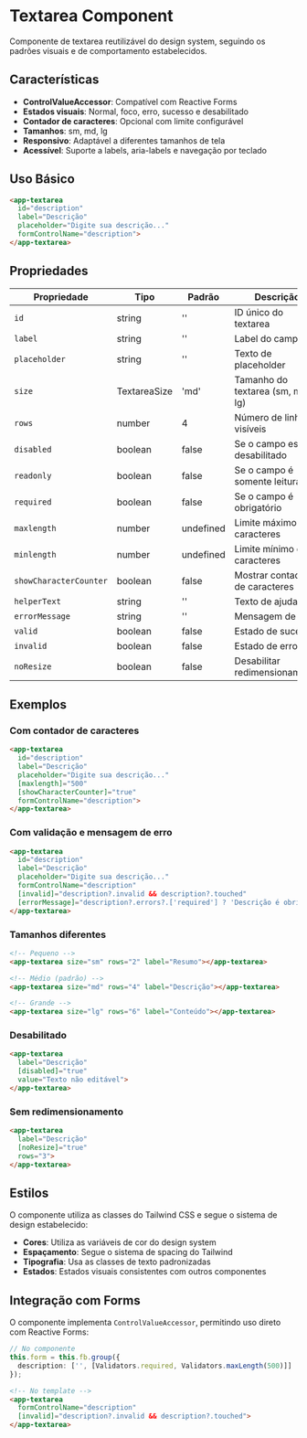 # Textarea Component

Componente de textarea reutilizável do design system, seguindo os padrões visuais e de comportamento estabelecidos.

## Características

- **ControlValueAccessor**: Compatível com Reactive Forms
- **Estados visuais**: Normal, foco, erro, sucesso e desabilitado
- **Contador de caracteres**: Opcional com limite configurável
- **Tamanhos**: sm, md, lg
- **Responsivo**: Adaptável a diferentes tamanhos de tela
- **Acessível**: Suporte a labels, aria-labels e navegação por teclado

## Uso Básico

```html
<app-textarea
  id="description"
  label="Descrição"
  placeholder="Digite sua descrição..."
  formControlName="description">
</app-textarea>
```

## Propriedades

| Propriedade | Tipo | Padrão | Descrição |
|-------------|------|--------|-----------|
| `id` | string | '' | ID único do textarea |
| `label` | string | '' | Label do campo |
| `placeholder` | string | '' | Texto de placeholder |
| `size` | TextareaSize | 'md' | Tamanho do textarea (sm, md, lg) |
| `rows` | number | 4 | Número de linhas visíveis |
| `disabled` | boolean | false | Se o campo está desabilitado |
| `readonly` | boolean | false | Se o campo é somente leitura |
| `required` | boolean | false | Se o campo é obrigatório |
| `maxlength` | number | undefined | Limite máximo de caracteres |
| `minlength` | number | undefined | Limite mínimo de caracteres |
| `showCharacterCounter` | boolean | false | Mostrar contador de caracteres |
| `helperText` | string | '' | Texto de ajuda |
| `errorMessage` | string | '' | Mensagem de erro |
| `valid` | boolean | false | Estado de sucesso |
| `invalid` | boolean | false | Estado de erro |
| `noResize` | boolean | false | Desabilitar redimensionamento |

## Exemplos

### Com contador de caracteres
```html
<app-textarea
  id="description"
  label="Descrição"
  placeholder="Digite sua descrição..."
  [maxlength]="500"
  [showCharacterCounter]="true"
  formControlName="description">
</app-textarea>
```

### Com validação e mensagem de erro
```html
<app-textarea
  id="description"
  label="Descrição"
  placeholder="Digite sua descrição..."
  formControlName="description"
  [invalid]="description?.invalid && description?.touched"
  [errorMessage]="description?.errors?.['required'] ? 'Descrição é obrigatória' : ''">
</app-textarea>
```

### Tamanhos diferentes
```html
<!-- Pequeno -->
<app-textarea size="sm" rows="2" label="Resumo"></app-textarea>

<!-- Médio (padrão) -->
<app-textarea size="md" rows="4" label="Descrição"></app-textarea>

<!-- Grande -->
<app-textarea size="lg" rows="6" label="Conteúdo"></app-textarea>
```

### Desabilitado
```html
<app-textarea
  label="Descrição"
  [disabled]="true"
  value="Texto não editável">
</app-textarea>
```

### Sem redimensionamento
```html
<app-textarea
  label="Descrição"
  [noResize]="true"
  rows="3">
</app-textarea>
```

## Estilos

O componente utiliza as classes do Tailwind CSS e segue o sistema de design estabelecido:

- **Cores**: Utiliza as variáveis de cor do design system
- **Espaçamento**: Segue o sistema de spacing do Tailwind
- **Tipografia**: Usa as classes de texto padronizadas
- **Estados**: Estados visuais consistentes com outros componentes

## Integração com Forms

O componente implementa `ControlValueAccessor`, permitindo uso direto com Reactive Forms:

```typescript
// No componente
this.form = this.fb.group({
  description: ['', [Validators.required, Validators.maxLength(500)]]
});
```

```html
<!-- No template -->
<app-textarea
  formControlName="description"
  [invalid]="description?.invalid && description?.touched">
</app-textarea>
```
